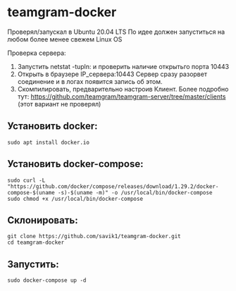 # teamgram-docker
Проверял/запускал в Ubuntu 20.04 LTS
По идее должен запуститься на любом более менее свежем Linux OS

Проверка сервера: 
1. Запустить netstat -tupln: и проверить наличие открытьго порта 10443 
2. Открыть в браузере IP_сервера:10443 
   Сервер сразу разорвет соединение и в логах появится запись об этом.
3. Скомпилировать, предварительно настроив Клиент. Более подробно тут:
   https://github.com/teamgram/teamgram-server/tree/master/clients
   (этот вариант не проверял)
   
## Установить docker: 
```
sudo apt install docker.io
```

## Установить docker-compose:
```
sudo curl -L "https://github.com/docker/compose/releases/download/1.29.2/docker-compose-$(uname -s)-$(uname -m)" -o /usr/local/bin/docker-compose
sudo chmod +x /usr/local/bin/docker-compose
```


## Склонировать: 
```
git clone https://github.com/savik1/teamgram-docker.git
cd teamgram-docker
```

## Запустить:
```
sudo docker-compose up -d
```
